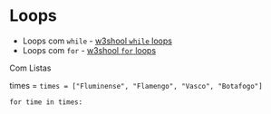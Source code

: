 # Loops
- Loops com ```while``` - [w3shool ```while``` loops](https://www.w3schools.com/python/python_while_loops.asp)
- Loops com ```for``` - [w3shool ```for``` loops](https://www.w3schools.com/python/python_for_loops.asp)

Com Listas

times = ```times = ["Fluminense", "Flamengo", "Vasco", "Botafogo"]```

```
for time in times:

